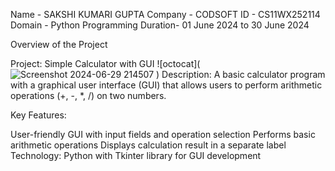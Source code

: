 Name - SAKSHI KUMARI GUPTA
Company - CODSOFT 
ID - CS11WX252114
Domain - Python Programming
Duration- 01 June 2024 to 30 June 2024

Overview of the Project

Project: Simple Calculator with GUI
![octocat](![Screenshot 2024-06-29 214507](https://github.com/sakshig130/CODSOFT-Task-3/assets/173877596/a598fbca-841a-45c7-9885-02bf458a96b1)
)
Description: A basic calculator program with a graphical user interface (GUI) that allows users to perform arithmetic operations (+, -, *, /) on two numbers.

Key Features:

User-friendly GUI with input fields and operation selection
Performs basic arithmetic operations
Displays calculation result in a separate label
Technology: Python with Tkinter library for GUI development
